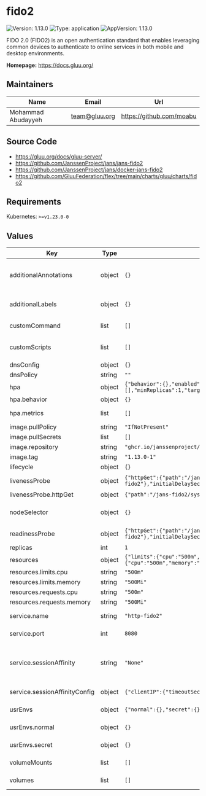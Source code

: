 # fido2

![Version: 1.13.0](https://img.shields.io/badge/Version-1.13.0-informational?style=flat-square) ![Type: application](https://img.shields.io/badge/Type-application-informational?style=flat-square) ![AppVersion: 1.13.0](https://img.shields.io/badge/AppVersion-1.13.0-informational?style=flat-square)

FIDO 2.0 (FIDO2) is an open authentication standard that enables leveraging common devices to authenticate to online services in both mobile and desktop environments.

**Homepage:** <https://docs.gluu.org/>

## Maintainers

| Name | Email | Url |
| ---- | ------ | --- |
| Mohammad Abudayyeh | <team@gluu.org> | <https://github.com/moabu> |

## Source Code

* <https://gluu.org/docs/gluu-server/>
* <https://github.com/JanssenProject/jans/jans-fido2>
* <https://github.com/JanssenProject/jans/docker-jans-fido2>
* <https://github.com/GluuFederation/flex/tree/main/charts/gluu/charts/fido2>

## Requirements

Kubernetes: `>=v1.23.0-0`

## Values

| Key | Type | Default | Description |
|-----|------|---------|-------------|
| additionalAnnotations | object | `{}` | Additional annotations that will be added across all resources  in the format of {cert-manager.io/issuer: "letsencrypt-prod"}. key app is taken |
| additionalLabels | object | `{}` | Additional labels that will be added across all resources definitions in the format of {mylabel: "myapp"} |
| customCommand | list | `[]` | Add custom pod's command. If passed, it will override the default conditional command. |
| customScripts | list | `[]` | Add custom scripts that have been mounted to run before the entrypoint. - /tmp/custom.sh - /tmp/custom2.sh |
| dnsConfig | object | `{}` | Add custom dns config |
| dnsPolicy | string | `""` | Add custom dns policy |
| hpa | object | `{"behavior":{},"enabled":true,"maxReplicas":10,"metrics":[],"minReplicas":1,"targetCPUUtilizationPercentage":50}` | Configure the HorizontalPodAutoscaler |
| hpa.behavior | object | `{}` | Scaling Policies |
| hpa.metrics | list | `[]` | metrics if targetCPUUtilizationPercentage is not set |
| image.pullPolicy | string | `"IfNotPresent"` | Image pullPolicy to use for deploying. |
| image.pullSecrets | list | `[]` | Image Pull Secrets |
| image.repository | string | `"ghcr.io/janssenproject/jans/fido2"` | Image  to use for deploying. |
| image.tag | string | `"1.13.0-1"` | Image  tag to use for deploying. |
| lifecycle | object | `{}` |  |
| livenessProbe | object | `{"httpGet":{"path":"/jans-fido2/sys/health-check","port":"http-fido2"},"initialDelaySeconds":25,"periodSeconds":25,"timeoutSeconds":5}` | Configure the liveness healthcheck for the fido2 if needed. |
| livenessProbe.httpGet | object | `{"path":"/jans-fido2/sys/health-check","port":"http-fido2"}` | http liveness probe endpoint |
| nodeSelector | object | `{}` | Add nodeSelector (see https://kubernetes.io/docs/concepts/scheduling-eviction/assign-pod-node/#nodeselector) |
| readinessProbe | object | `{"httpGet":{"path":"/jans-fido2/sys/health-check","port":"http-fido2"},"initialDelaySeconds":30,"periodSeconds":30,"timeoutSeconds":5}` | Configure the readiness healthcheck for the fido2 if needed. |
| replicas | int | `1` | Service replica number. |
| resources | object | `{"limits":{"cpu":"500m","memory":"500Mi"},"requests":{"cpu":"500m","memory":"500Mi"}}` | Resource specs. |
| resources.limits.cpu | string | `"500m"` | CPU limit. |
| resources.limits.memory | string | `"500Mi"` | Memory limit. |
| resources.requests.cpu | string | `"500m"` | CPU request. |
| resources.requests.memory | string | `"500Mi"` | Memory request. |
| service.name | string | `"http-fido2"` | The name of the fido2 port within the fido2 service. Please keep it as default. |
| service.port | int | `8080` | Port of the fido2 service. Please keep it as default. |
| service.sessionAffinity | string | `"None"` | Default set to None If you want to make sure that connections from a particular client are passed to the same Pod each time, you can select the session affinity based on the client's IP addresses by setting this to ClientIP |
| service.sessionAffinityConfig | object | `{"clientIP":{"timeoutSeconds":10800}}` | the maximum session sticky time if sessionAffinity is ClientIP |
| usrEnvs | object | `{"normal":{},"secret":{}}` | Add custom normal and secret envs to the service |
| usrEnvs.normal | object | `{}` | Add custom normal envs to the service variable1: value1 |
| usrEnvs.secret | object | `{}` | Add custom secret envs to the service variable1: value1 |
| volumeMounts | list | `[]` | Configure any additional volumesMounts that need to be attached to the containers |
| volumes | list | `[]` | Configure any additional volumes that need to be attached to the pod |
